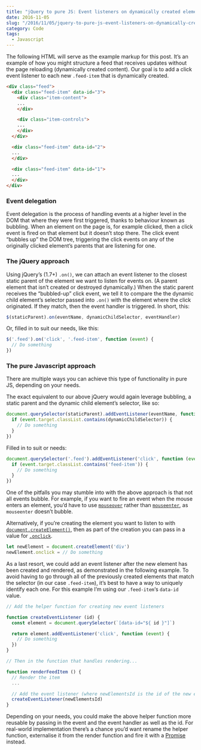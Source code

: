 ```yaml
---
title: "jQuery to pure JS: Event listeners on dynamically created elements"
date: 2016-11-05
slug: "/2016/11/05/jquery-to-pure-js-event-listeners-on-dynamically-created-elements/"
category: Code
tags:
  - Javascript
---
```


The following HTML will serve as the example markup for this post. It’s an example of how you might structure a feed that receives updates without the page reloading (dynamically created content). Our goal is to add a click event listener to each new `.feed-item` that is dynamically created.

```html
<div class="feed">
  <div class="feed-item" data-id="3">
    <div class="item-content">
    ...
    </div>

    <div class="item-controls">
    ...
    </div>
  </div>

  <div class="feed-item" data-id="2">
  ...
  </div>

  <div class="feed-item" data-id="1">
  ...
  </div>
</div>
```

### Event delegation

Event delegation is the process of handling events at a higher level in the DOM that where they were first triggered, thanks to behaviour known as bubbling. When an element on the page is, for example clicked, then a click event is fired on that element but it doesn’t stop there. The click event “bubbles up” the DOM tree, triggering the click events on any of the originally clicked element’s parents that are listening for one.

### The jQuery approach

Using jQuery’s (1.7+) `.on()`, we can attach an event listener to the closest static parent of the element we want to listen for events on. (A parent element that isn’t created or destroyed dynamically.) When the static parent receives the “bubbled-up” click event, we tell it to compare the the dynamic child element’s selector passed into `.on()` with the element where the click originated. If they match, then the event handler is triggered. In short, this:

```js
$(staticParent).on(eventName, dynamicChildSelector, eventHandler)
```

Or, filled in to suit our needs, like this:

```js
$('.feed').on('click', '.feed-item', function (event) {
  // Do something
})
```

### The pure Javascript approach

There are multiple ways you can achieve this type of functionality in pure JS, depending on your needs.

The exact equivalent to our above jQuery would again leverage bubbling, a static parent and the dynamic child element’s selector, like so:

```js
document.querySelector(staticParent).addEventListener(eventName, function (event) {
  if (event.target.classList.contains(dynamicChildSelector)) {
    // Do something
  }
})
```

Filled in to suit or needs:

```js
document.querySelector('.feed').addEventListener('click', function (event) {
  if (event.target.classList.contains('feed-item')) {
    // Do something
  }
})
```

One of the pitfalls you may stumble into with the above approach is that not all events bubble. For example, if you want to fire an event when the mouse enters an element, you’d have to use [`mouseover`](https://developer.mozilla.org/en-US/docs/Web/Events/mouseover) rather than [`mouseenter`](https://developer.mozilla.org/en-US/docs/Web/Events/mouseenter), as `mouseenter` doesn’t bubble.

Alternatively, if you’re creating the element you want to listen to with [`document.createElement()`](https://developer.mozilla.org/en-US/docs/Web/API/Document/createElement), then as part of the creation you can pass in a value for [`.onclick`](https://developer.mozilla.org/en-US/docs/Web/API/GlobalEventHandlers/onclick).

```js
let newElement = document.createElement('div')
newElement.onclick = // Do something
```

As a last resort, we could add an event listener after the new element has been created and rendered, as demonstrated in the following example. To avoid having to go through all of the previously created elements that match the selector (in our case `.feed-item`), it’s best to have a way to uniquely identify each one. For this example I’m using our `.feed-item`‘s `data-id` value.

```js
// Add the helper function for creating new event listeners

function createEventListener (id) {
  const element = document.querySelector(`[data-id="${ id }"]`)

  return element.addEventListener('click', function (event) {
    // Do something
  })
}

// Then in the function that handles rendering...

function renderFeedItem () {
  // Render the item
  ...

  // Add the event listener (where newElementsId is the id of the new element)
  createEventListener(newElementsId)
}
```

Depending on your needs, you could make the above helper function more reusable by passing in the event and the event handler as well as the id. For real-world implementation there’s a chance you’d want rename the helper function, externalise it from the render function and fire it with a [Promise](https://developer.mozilla.org/en/docs/Web/JavaScript/Reference/Global_Objects/Promise) instead.

